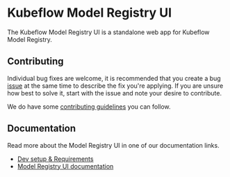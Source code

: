 [contributing guidelines]: ../CONTRIBUTING.md
[Dev setup & Requirements]: docs/dev-setup.md
[Model Registry UI documentation]: docs/README.md
[issue]: https://github.com/kubeflow/modular-architecture/issues/new/choose

# Kubeflow Model Registry UI

The Kubeflow Model Registry UI is a standalone web app for Kubeflow Model Registry.

## Contributing

Individual bug fixes are welcome, it is recommended that you create a bug [issue] at the same time to describe the fix you're applying. If you are unsure how best to solve it, start with the issue and note your desire to contribute.

We do have some [contributing guidelines] you can follow.

## Documentation

Read more about the Model Registry UI in one of our documentation links.

* [Dev setup & Requirements]
* [Model Registry UI documentation]
